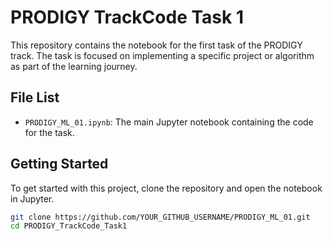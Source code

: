 # PRODIGY TrackCode Task 1

This repository contains the notebook for the first task of the PRODIGY track. The task is focused on implementing a specific project or algorithm as part of the learning journey.

## File List
- `PRODIGY_ML_01.ipynb`: The main Jupyter notebook containing the code for the task.

## Getting Started
To get started with this project, clone the repository and open the notebook in Jupyter.

```bash
git clone https://github.com/YOUR_GITHUB_USERNAME/PRODIGY_ML_01.git
cd PRODIGY_TrackCode_Task1
